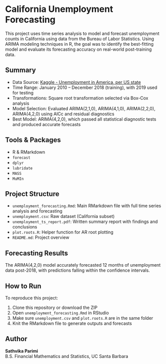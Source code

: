 # California Unemployment Forecasting
This project uses time series analysis to model and forecast unemployment counts in California using data from the Bureau of Labor Statistics. Using ARIMA modeling techniques in R, the goal was to identify the best-fitting model and evaluate its forecasting accuracy on real-world post-training data.

## Summary
- Data Source: [Kaggle - Unemployment in America, per US state](https://www.kaggle.com/datasets/justin2028/unemployment-in-america-per-us-state)
- Time Range: January 2010 – December 2018 (training), with 2019 used for testing
- Transformations: Square root transformation selected via Box-Cox analysis
- Model Selection: Evaluated ARIMA(2,1,0), ARIMA(4,1,0), ARIMA(2,2,0), ARIMA(4,2,0) using AICc and residual diagnostics
- Best Model: ARIMA(4,2,0), which passed all statistical diagnostic tests and produced accurate forecasts

## Tools & Packages
- R & RMarkdown
- `forecast`
- `dplyr`
- `lubridate`
- `MASS`
- `MuMIn`

## Project Structure
- `unemployment_forecasting.Rmd`: Main RMarkdown file with full time series analysis and forecasting
- `unemployment.csv`: Raw dataset (California subset)
- `unemployment_ts_report.pdf`: Written summary report with findings and conclusions
- `plot.roots.R`: Helper function for AR root plotting
- `README.md`: Project overview

## Forecasting Results
The ARIMA(4,2,0) model accurately forecasted 12 months of unemployment data post-2018, with predictions falling within the confidence intervals.

## How to Run
To reproduce this project:
1. Clone this repository or download the ZIP
2. Open `unemployment_forecasting.Rmd` in RStudio
3. Make sure `unemployment.csv` and `plot.roots.R` are in the same folder
4. Knit the RMarkdown file to generate outputs and forecasts

## Author
**Sathvika Parimi**  
B.S. Financial Mathematics and Statistics, UC Santa Barbara
